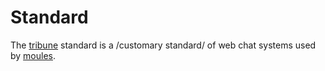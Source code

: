 # Standard

The [tribune](./tribune.md) standard  is a /customary standard/ of web chat systems used by [moules](./moules.md).
